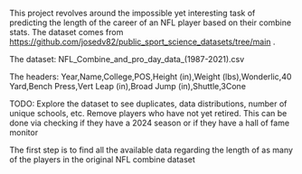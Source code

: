 This project revolves around the impossible yet interesting task of predicting the length of the career of an NFL player based on their combine stats. The dataset comes from https://github.com/josedv82/public_sport_science_datasets/tree/main .

The dataset: NFL_Combine_and_pro_day_data_(1987-2021).csv

The headers: Year,Name,College,POS,Height (in),Weight (lbs),Wonderlic,40 Yard,Bench Press,Vert Leap (in),Broad Jump (in),Shuttle,3Cone


TODO:
    Explore the dataset to see duplicates, data distributions, number of unique schools, etc.
    Remove players who have not yet retired. This can be done via checking if they have a 2024 season or if they have a hall of fame monitor
    
The first step is to find all the available data regarding the length of as many of the players in the original NFL combine dataset

